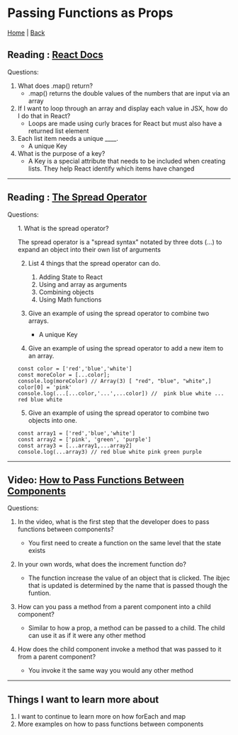 # Passing Functions as Props

[Home](/README.md) | [Back](/301-main/301TableofContents.md)

## Reading : [React Docs](https://reactjs.org/docs/lists-and-keys.html)

Questions: 

  1. What does .map() return?
      <ul>
      <li> .map() returns the double values of the numbers that are input via an array</li>
      </ul>
  1. If I want to loop through an array and display each value in JSX, how do I do that in React?
      <ul>
       <li>Loops are made using curly braces for React but must also have a returned list element</li>
      </ul>
  1. Each list item needs a unique ____.
      <ul>
        <li>A unique Key </li>
      </ul>
  1. What is the purpose of a key?
      <ul>
       <li>A Key is a special attribute that needs to be included when creating lists. They help React identify which items have changed</li>
      </ul>
___

## Reading : [The Spread Operator](https://medium.com/coding-at-dawn/how-to-use-the-spread-operator-in-javascript-b9e4a8b06fab)

Questions: 

<ol> 
  1. What is the spread operator?

      
  The spread operator is a "spread syntax" notated by three dots (...) to expand an object into their own list of arguments


  2. List 4 things that the spread operator can do.

      <ol>
       <li>Adding State to React</li>
       <li>Using and array as arguments</li>
       <li>Combining objects</li>
       <li>Using Math functions</li>
      </ol>
  1. Give an example of using the spread operator to combine two arrays.

      <ul>
        <li>A unique Key </li>
      </ul>
  1. Give an example of using the spread operator to add a new item to an array.

    const color = ['red','blue','white']
    const moreColor = [...color];
    console.log(moreColor) // Array(3) [ "red", "blue", "white",]
    color[0] = 'pink'
    console.log(...[...color,'...',...color]) //  pink blue white ... red blue white

  5. Give an example of using the spread operator to combine two objects into one.

    const array1 = ['red','blue','white']
    const array2 = ['pink', 'green', 'purple']
    const array3 = [...array1,...array2]
    console.log(...array3) // red blue white pink green purple

</ol>

___

## Video: [How to Pass Functions Between Components](https://www.youtube.com/watch?v=c05OL7XbwXU)

Questions: 

  1. In the video, what is the first step that the developer does to pass functions between components?

      <ul>
      <li> You first need to create a function on the same level that the state exists </li>
      </ul>
  1. In your own words, what does the increment function do?

      <ul>
       <li>The function increase the value of an object that is clicked. The ibjec that is updated is determined by the name that is passed though the funtion.</li>
      </ul>
  1. How can you pass a method from a parent component into a child component?

      <ul>
        <li>Similar to how a prop, a method can be passed to a child. The child can use it as if it were any other method </li>
      </ul>
  1. How does the child component invoke a method that was passed to it from a parent component?
  
      <ul>
       <li>You invoke it the same way you would any other method</li>
      </ul>

___
## Things I want to learn more about

 1. I want to continue to learn more on how forEach and map
 1. More examples on how to pass functions between components
